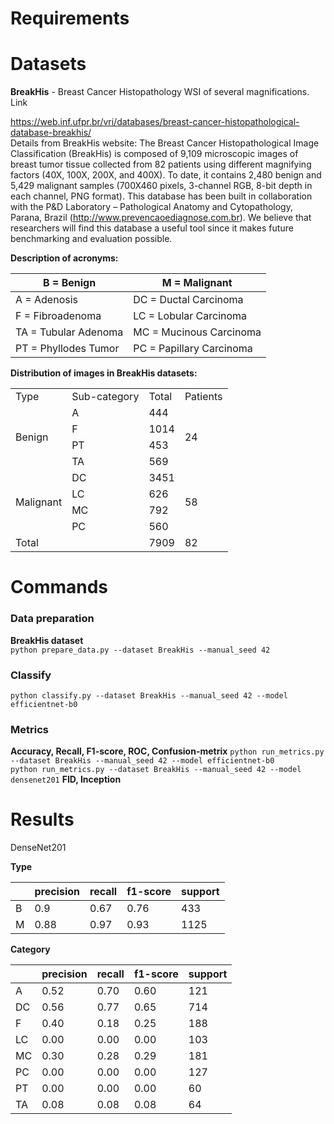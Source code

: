 # Requirements

# Datasets

**BreakHis** - Breast Cancer Histopathology WSI of several magnifications. Link

https://web.inf.ufpr.br/vri/databases/breast-cancer-histopathological-database-breakhis/  
Details from BreakHis website: The Breast Cancer Histopathological Image Classification (BreakHis) is composed of
9,109
microscopic images of breast tumor tissue collected from 82 patients using different magnifying factors (40X, 100X,
200X, and 400X). To date, it contains 2,480 benign and 5,429 malignant samples (700X460 pixels, 3-channel RGB, 8-bit
depth in each channel, PNG format). This database has been built in collaboration with the P&D Laboratory –
Pathological
Anatomy and Cytopathology, Parana, Brazil (http://www.prevencaoediagnose.com.br). We believe that researchers will
find
this database a useful tool since it makes future benchmarking and evaluation possible.

**Description of acronyms:**

| B = Benign           | M  = Malignant           |
|----------------------|--------------------------|
| A = Adenosis         | DC = Ductal Carcinoma    |
| F = Fibroadenoma     | LC = Lobular Carcinoma   |
| TA = Tubular Adenoma | MC = Mucinous Carcinoma  |
| PT = Phyllodes Tumor | PC = Papillary Carcinoma |

**Distribution of images in BreakHis datasets:**

<table>
    <tr>
        <td>Type</td>
        <td>Sub-category</td>
        <td>Total</td>
        <td>Patients</td>
    </tr>
    <tr>
        <td rowspan="4">Benign</td>
        <td>A</td>
        <td>444</td>
        <td rowspan="4">24</td>
    </tr>
    <tr>
        <td>F</td>
        <td>1014</td>
    </tr>
    <tr>
        <td>PT</td>
        <td>453</td>
    </tr>
    <tr>
        <td>TA</td>
        <td>569</td>
    </tr>
    <tr>
        <td rowspan="4">Malignant</td>
        <td>DC</td>
        <td>3451</td>
        <td rowspan="4">58</td>
    </tr>
    <tr>
        <td>LC</td>
        <td>626</td>
    </tr>
    <tr>
        <td>MC</td>
        <td>792</td>
    </tr>
    <tr>
        <td>PC</td>
        <td>560</td>
    </tr>
    <tr>
        <td>Total</td>
        <td> </td>
        <td>7909</td>
        <td>82</td>
    </tr>
</table>

# Commands  

### Data preparation  

**BreakHis dataset**  
```python prepare_data.py --dataset BreakHis --manual_seed 42```

### Classify  
```python classify.py --dataset BreakHis --manual_seed 42 --model efficientnet-b0```

### Metrics  
**Accuracy, Recall, F1-score, ROC, Confusion-metrix**
```python run_metrics.py --dataset BreakHis --manual_seed 42 --model efficientnet-b0```  
```python run_metrics.py --dataset BreakHis --manual_seed 42 --model densenet201```
**FID, Inception**

# Results

DenseNet201  

**Type**  

|     | precision | recall | f1-score | support |
|-----|-----------|--------|----------|---------|
| B   | 0.9       | 0.67   | 0.76     | 433     |
| M   | 0.88      | 0.97   | 0.93     | 1125    |

**Category**

|     | precision | recall | f1-score | support |
|-----|-----------|--------|----------|---------|
| A   | 0.52      | 0.70   | 0.60     | 121     |
| DC  | 0.56      | 0.77   | 0.65     | 714     |
| F   | 0.40      | 0.18   | 0.25     | 188     |
| LC  | 0.00      | 0.00   | 0.00     | 103     |
| MC  | 0.30      | 0.28   | 0.29     | 181     |
| PC  | 0.00      | 0.00   | 0.00     | 127     |
| PT  | 0.00      | 0.00   | 0.00     | 60      |
| TA  | 0.08      | 0.08   | 0.08     | 64      |